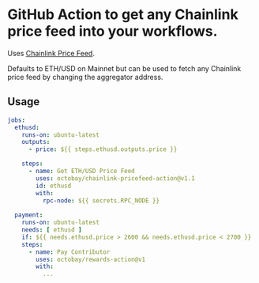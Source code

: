 # GitHub Action to get any Chainlink price feed into your workflows.

Uses [Chainlink Price Feed](https://docs.chain.link/docs/get-the-latest-price/#javascript).

Defaults to ETH/USD on Mainnet but can be used to fetch any Chainlink price feed by changing the aggregator address.

## Usage

```yaml
jobs:
  ethusd:
    runs-on: ubuntu-latest
    outputs:
      - price: ${{ steps.ethusd.outputs.price }}

    steps:
      - name: Get ETH/USD Price Feed
        uses: octobay/chainlink-pricefeed-action@v1.1
        id: ethusd
        with:
          rpc-node: ${{ secrets.RPC_NODE }}
  
  payment:
    runs-on: ubuntu-latest
    needs: [ ethusd ]
    if: ${{ needs.ethusd.price > 2600 && needs.ethusd.price < 2700 }}
    steps:
      - name: Pay Contributor
        uses: octobay/rewards-action@v1
        with:
          ...


```
